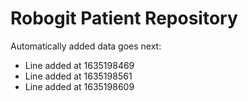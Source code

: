 # Robogit Patient Repository

Automatically added data goes next:

* Line added at 1635198469
* Line added at 1635198561
* Line added at 1635198609
